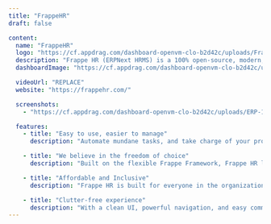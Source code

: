 ```yaml
---
title: "FrappeHR"
draft: false

content:
  name: "FrappeHR"
  logo: "https://cf.appdrag.com/dashboard-openvm-clo-b2d42c/uploads/FrappeHR-l9Em.png"
  description: "Frappe HR (ERPNext HRMS) is a 100% open-source, modern, user-friendly solution to drive excellence within your team. Simplify your HR and Payroll operations with a product crafted as per your needs."
  dashboardImage: "https://cf.appdrag.com/dashboard-openvm-clo-b2d42c/uploads/ERP-1-AQG0.jpg"

  videoUrl: "REPLACE"
  website: "https://frappehr.com/"

  screenshots:
    - "https://cf.appdrag.com/dashboard-openvm-clo-b2d42c/uploads/ERP-1-AQG0.jpg"

  features:
    - title: "Easy to use, easier to manage"
      description: "Automate mundane tasks, and take charge of your processes. Frappe HR helps you manage complex workflows, structure your assignments, and set up payroll with ease."

    - title: "We believe in the freedom of choice"
      description: "Built on the flexible Frappe Framework, Frappe HR lets you configure and customize to your liking. Create reports, forms, custom fields, print formats, and change layouts on the fly!"

    - title: "Affordable and Inclusive"
      description: "Frappe HR is built for everyone in the organization: Employees, Team, and Company. Deliver the best employee and HR experience with affordable pricing."

    - title: "Clutter-free experience"
      description: "With a clean UI, powerful navigation, and easy communication tracking, Frappe HR provides a delightful experience by making processes less overwhelming."
---
```

